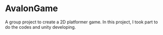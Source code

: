 # AvalonGame
A group project to create a 2D platformer game. In this project, I took part to do the codes and unity developing.
